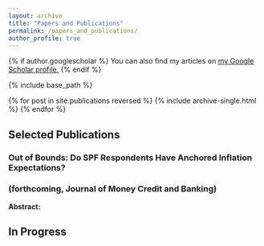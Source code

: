 ```yaml
---
layout: archive
title: "Papers and Publications"
permalink: /papers_and_publications/
author_profile: true
---
```


{% if author.googlescholar %}
  You can also find my articles on <u><a href="{{author.googlescholar}}">my Google Scholar profile</a>.</u>
{% endif %}

{% include base_path %}

{% for post in site.publications reversed %}
  {% include archive-single.html %}
{% endfor %}

## Selected Publications

### Out of Bounds: Do SPF Respondents Have Anchored Inflation Expectations? <br>
### (forthcoming, Journal of Money Credit and Banking)
**Abstract:** 


## In Progress
